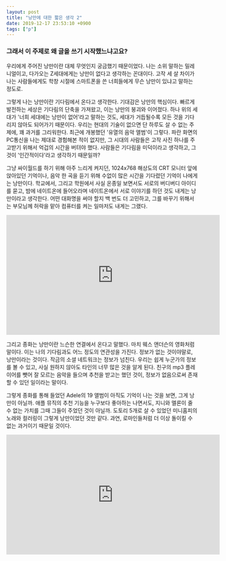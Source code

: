 ```yaml
---
layout: post
title: "낭만에 대한 짧은 생각 2"
date: 2019-12-17 23:53:10 +0900
tags: ["p"]
---
```


### 그래서 이 주제로 왜 글을 쓰기 시작했느냐고요?

우리에게 주어진 낭만이란 대체 무엇인지 궁금했기 때문이었다. 나는 소위 말하는 밀레니얼이고, 다가오는 Z세대에게는 낭만이 없다고 생각하는 꼰대이다. 고작 세 살 차이가 나는 사람들에게도 학창 시절에 스마트폰을 쓴 너희들에게 무슨 낭만이 있냐고 말하는 정도로.

그렇게 나는 낭만이란 기다림에서 온다고 생각한다. 기대감은 낭만의 핵심이다. 빠르게 발전하는 세상은 기다림의 단축을 가져왔고, 이는 낭만의 붕괴와 이어졌다. 하나 위의 세대가 '너희 세대에는 낭만이 없어'라고 말하는 것도, 세대가 거듭될수록 모든 것을 기다리지 않아도 되어가기 때문이다. 우리는 현대의 기술이 없으면 단 하루도 살 수 없는 주제에, 꽤 과거를 그리워한다. 최근에 개봉했던 '유열의 음악 앨범'이 그렇다. 파란 화면의 PC통신을 나는 제대로 경험해본 적이 없지만, 그 시대의 사람들은 고작 사진 하나를 주고받기 위해서 억겁의 시간을 버텨야 했다. 사람들은 기다림을 미덕이라고 생각하고, 그것이 '인간적이다'라고 생각하기 때문일까?

그냥 싸이월드를 하기 위해 아주 느리게 켜지던, 1024x768 해상도의 CRT 모니터 앞에 앉아있던 기억이나, 음악 한 곡을 듣기 위해 수없이 많은 시간을 기다렸던 기억이 나에게는 낭만이다. 학교에서, 그리고 학원에서 사실 온종일 보면서도 서로의 버디버디 아이디를 묻고, 밤에 네이트온에 들어오라며 네이트온에서 서로 이야기를 하던 것도 내게는 낭만이라고 생각한다. 어떤 대화명을 써야 할지 백 번도 더 고민하고, 그를 바꾸기 위해서는 부모님께 허락을 맡아 컴퓨터를 켜는 일마저도 내게는 그랬다.

<iframe width="560" height="315" src="https://www.youtube.com/embed/jebK50mID4A" frameborder="0" allow="accelerometer; autoplay; encrypted-media; gyroscope; picture-in-picture" allowfullscreen></iframe>

그리고 종화는 낭만이란 느슨한 연결에서 온다고 말했다. 마치 웨스 앤더슨의 영화처럼 말이다. 이는 나의 기다림과도 어느 정도의 연관성을 가진다. 정보가 없는 것이야말로, 낭만이라는 것이다. 작금의 소셜 네트워크는 정보가 넘친다. 우리는 쉽게 누군가의 정보를 볼 수 있고, 사실 원하지 않아도 타인의 너무 많은 것을 알게 된다. 친구의 mp3 플레이어를 뺏어 잘 모르는 음악을 들으며 추천을 받고는 했던 것이, 정보가 없음으로써 존재할 수 있던 일이라는 말이다.

그렇게 종화를 통해 들었던 Adele의 19 앨범이 아직도 기억이 나는 것을 보면, 그게 낭만이 아닐까. 애플 뮤직의 추천 기능을 누구보다 좋아하는 나면서도, 지니와 멜론이 줄 수 없는 가치를 그때 그들이 주었던 것이 아닐까. 도토리 5개로 살 수 있었던 미니홈피의 노래와 컬러링이 그렇게 낭만이었던 것만 같다. 과연, 로마인들처럼 더 이상 돌이킬 수 없는 과거이기 때문일 것이다.

<iframe width="560" height="315" src="https://www.youtube.com/embed/08DjMT-qR9g" frameborder="0" allow="accelerometer; autoplay; encrypted-media; gyroscope; picture-in-picture" allowfullscreen></iframe>